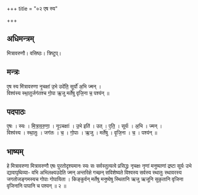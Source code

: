 +++
title = "०२ एष स्य"

+++
## अधिमन्त्रम्
मित्रावरुणौ। वसिष्ठः। त्रिष्टुप्।

## मन्त्रः
ए॒ष स्य मि॑त्रावरुणा नृ॒चक्षा॑ उ॒भे उदे॑ति॒ सूर्यो॑ अ॒भि ज्मन् ।  
विश्व॑स्य स्था॒तुर्जग॑तश्च गो॒पा ऋ॒जु मर्ते॑षु वृजि॒ना च॒ पश्य॑न् ॥

## पदपाठः
ए॒षः । स्यः । मि॒त्रा॒व॒रु॒णा॒ । नृ॒ऽचक्षाः॑ । उ॒भे इति॑ । उत् । ए॒ति॒ । सूर्यः॑ । अ॒भि । ज्मन् ।  
विश्व॑स्य । स्था॒तुः । जग॑तः । च॒ । गो॒पाः । ऋ॒जु । मर्ते॑षु । वृ॒जि॒ना । च॒ । पश्य॑न् ॥

## भाष्यम्
हे मित्रावरुणा मित्रावरुणौ एषः पुरतोदृश्यमानः स्यः सः सर्वस्तुत्यत्वे प्रसिद्धः नृचक्षः नृणां मनुष्याणां द्रष्टा सूर्यः उभे द्यावापृथिव्या- वभि अभिलक्ष्यउदेति ज्मन् अन्तरिक्षे गच्छन् सविशेष्यते विश्वस्य सर्वस्य स्थातुः स्थावरस्य जगतोजङ्गमस्यच गोपाः गोपायिता । किङ्कुर्वन् मर्तेषु मनुष्येषु स्थितानि ऋजु ऋजूनि सुकृतानि वृजिना वृजिनानि पापानि च पश्यन् ॥ २ ॥